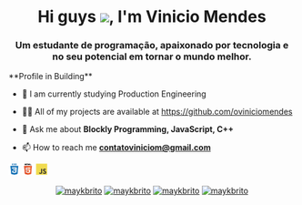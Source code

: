 <h1 align="center">Hi guys <img src="https://raw.githubusercontent.com/kaueMarques/kaueMarques/master/hi.gif" width="30px">, I'm Vinicio Mendes</h1>
<h3 align="center">Um estudante de programação, apaixonado por tecnologia e no seu potencial em tornar o mundo melhor.</h3>
<p align="left"> **Profile in Building**</p>

- 🌱 I am currently studying Production Engineering

- 👨‍💻 All of my projects are available at https://github.com/oviniciomendes

- 💬 Ask me about **Blockly Programming, JavaScript, C++**

- 📫 How to reach me **contatoviniciom@gmail.com**

<p align="left">
<img src="https://raw.githubusercontent.com/devicons/devicon/master/icons/css3/css3-plain-wordmark.svg" alt="css3"  width="20" height="20"/>
<img src="https://raw.githubusercontent.com/devicons/devicon/master/icons/html5/html5-original-wordmark.svg" alt="html5"  width="20" height="20"/>
<img src="https://raw.githubusercontent.com/devicons/devicon/master/icons/javascript/javascript-original.svg" alt="javascript" width="20" height="20"/>
</p>

<p align="center">
<a href="https://twitter.com/ttvinicio" target="blank"><img align="center" src="https://cdn.jsdelivr.net/npm/simple-icons@3.0.1/icons/twitter.svg" alt="maykbrito" height="50" width="50" /></a>
<a href="https://linkedin.com/in/oviniciomendes" target="blank"><img align="center" src="https://cdn.jsdelivr.net/npm/simple-icons@3.0.1/icons/linkedin.svg" alt="maykbrito" height="50" width="50" /></a>
<a href="https://fb.com/contato.vinicio" target="blank"><img align="center" src="https://cdn.jsdelivr.net/npm/simple-icons@3.0.1/icons/facebook.svg" alt="maykbrito" height="50" width="50" /></a>
<a href="https://instagram.com/oviniciomendes" target="blank"><img align="center" src="https://cdn.jsdelivr.net/npm/simple-icons@3.0.1/icons/instagram.svg" alt="maykbrito" height="50" width="50" /></a>
</p>

<!--
**oviniciomendes/oviniciomendes** is a ✨ _special_ ✨ repository because its `README.md` (this file) appears on your GitHub profile.

Here are some ideas to get you started:

- 🔭 I’m currently working on ...
- 🌱 I’m currently learning ...
- 👯 I’m looking to collaborate on ...
- 🤔 I’m looking for help with ...
- 💬 Ask me about ...
- 📫 How to reach me: ...
- 😄 Pronouns: ...
- ⚡ Fun fact: ...
-->
